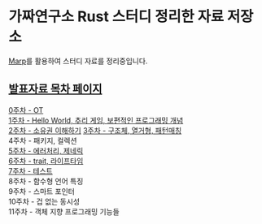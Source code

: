 # 가짜연구소 Rust 스터디 정리한 자료 저장소

[Marp](https://marp.app/)를 활용하여 스터디 자료를 정리중입니다.

## [발표자료 목차 페이지](https://4roring.github.io/cheese-cRust/)

[0주차 - OT](https://4roring.github.io/cheese-cRust/ppt/0_OT.html)  
[1주차 - Hello World, 추리 게임, 보편적인 프로그래밍 개념](https://4roring.github.io/cheese-cRust/ppt/1_start_rust.html)  
[2주차 - 소유권 이해하기](https://4roring.github.io/cheese-cRust/ppt/2_ownership.html)
[3주차 - 구조체, 열거형, 패턴매칭](https://4roring.github.io/cheese-cRust/ppt/3_structure_enum.html)  
4주차 - 패키지, 컬렉션  
[5주차 - 에러처리, 제네릭](https://4roring.github.io/cheese-cRust/ppt/5_error_generic.html)  
[6주차 - trait, 라이프타임](https://4roring.github.io/cheese-cRust/ppt/6_trait_lifetime.html)  
[7주차 - 테스트](https://4roring.github.io/cheese-cRust/ppt/6_trait_lifetime.html)  
8주차 - 함수형 언어 특징  
9주차 - 스마트 포인터  
10주차 - 겁 없는 동시성  
11주차 - 객체 지향 프로그래밍 기능들
